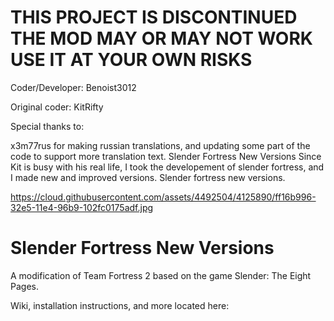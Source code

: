 # THIS PROJECT IS DISCONTINUED THE MOD MAY OR MAY NOT WORK USE IT AT YOUR OWN RISKS

Coder/Developer: Benoist3012

Original coder: KitRifty

Special thanks to:

x3m77rus for making russian translations, and updating some part of the code to support more translation text.
Slender Fortress New Versions
Since Kit is busy with his real life, I took the developement of slender fortress, and I made new and improved versions. Slender fortress new versions.

https://cloud.githubusercontent.com/assets/4492504/4125890/ff16b996-32e5-11e4-96b9-102fc0175adf.jpg

# Slender Fortress New Versions
A modification of Team Fortress 2 based on the game Slender: The Eight Pages.

Wiki, installation instructions, and more located here:
